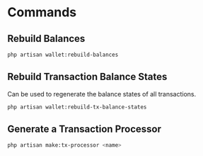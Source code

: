 # Commands

## Rebuild Balances
```bash
php artisan wallet:rebuild-balances
```

## Rebuild Transaction Balance States
Can be used to regenerate the balance states of all transactions.
```bash
php artisan wallet:rebuild-tx-balance-states
```

## Generate a Transaction Processor
```bash
php artisan make:tx-processor <name>
```
